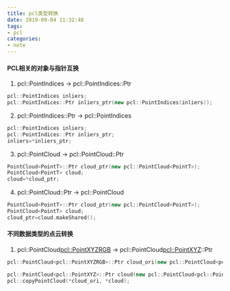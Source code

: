 ```yaml
---
title: pcl类型转换
date: 2019-09-04 11:32:48
tags:
- pcl
categories:
- note
---
```




#### PCL相关的对象与指针互换

1. pcl::PointIndices -> pcl::PointIndices::Ptr

```c++
pcl::PointIndices inliers;
pcl::PointIndices::Ptr inliers_ptr(new pcl::PointIndices(inliers));
```



2. pcl::PointIndices::Ptr -> pcl::PointIndices

```c++
pcl::PointIndices inliers;
pcl::PointIndices::Ptr inliers_ptr;
inliers=*inliers_ptr;
```



3. pcl::PointCloud<PointT> -> pcl::PointCloud<PointT>::Ptr

```c++
PointCloud<PointT>::Ptr cloud_ptr(new pcl::PointCloud<PointT>);
PointCloud<PointT> cloud;
cloud=*cloud_ptr;
```



4. pcl::PointCloud<PointT>::Ptr -> pcl::PointCloud<PointT>

```c++
PointCloud<PointT>::Ptr cloud_ptr(new pcl::PointCloud<PointT>);
PointCloud<PointT> cloud;
cloud_ptr=cloud.makeShared();
```



<!-- more -->



#### 不同数据类型的点云转换

1.  pcl::PointCloud<pcl::PointXYZRGB> -> pcl::PointCloud<pcl::PointXYZ>::Ptr

```c++
pcl::PointCloud<pcl::PointXYZRGB>::Ptr cloud_ori(new pcl::PointCloud<pcl::PointXYZRGB>);

pcl::PointCloud<pcl::PointXYZ>::Ptr cloud(new pcl::PointCloud<pcl::PointXYZ>);
pcl::copyPointCloud(*cloud_ori, *cloud);
```